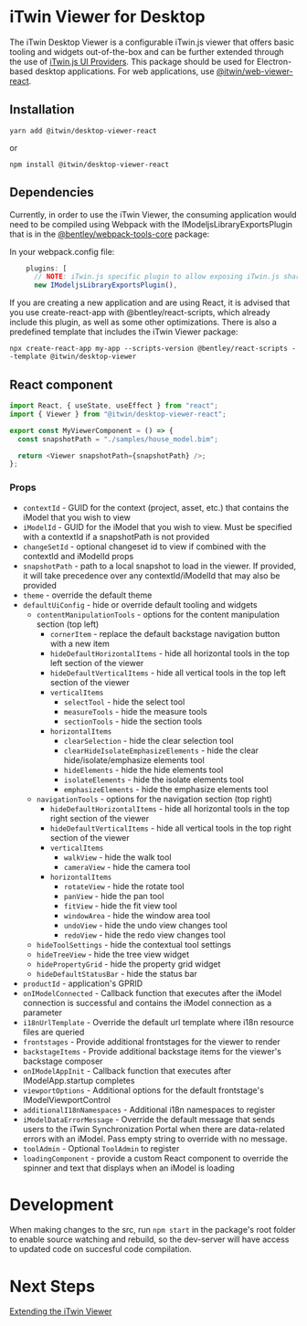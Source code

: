 # iTwin Viewer for Desktop

The iTwin Desktop Viewer is a configurable iTwin.js viewer that offers basic tooling and widgets out-of-the-box and can be further extended through the use of [iTwin.js UI Providers](https://www.itwinjs.org/learning/ui/augmentingui/). This package should be used for Electron-based desktop applications. For web applications, use [@itwin/web-viewer-react](https://www.npmjs.com/package/@itwin/web-viewer-react).

## Installation

```
yarn add @itwin/desktop-viewer-react
```

or

```
npm install @itwin/desktop-viewer-react
```

## Dependencies

Currently, in order to use the iTwin Viewer, the consuming application would need to be compiled using Webpack with the IModeljsLibraryExportsPlugin that is in the [@bentley/webpack-tools-core](https://www.npmjs.com/package/@bentley/webpack-tools-core) package:

In your webpack.config file:

```javascript
    plugins: [
      // NOTE: iTwin.js specific plugin to allow exposing iTwin.js shared libraries into the global scope.
      new IModeljsLibraryExportsPlugin(),
```

If you are creating a new application and are using React, it is advised that you use create-react-app with @bentley/react-scripts, which already include this plugin, as well as some other optimizations. There is also a predefined template that includes the iTwin Viewer package:

```
npx create-react-app my-app --scripts-version @bentley/react-scripts --template @itwin/desktop-viewer
```

## React component

```javascript
import React, { useState, useEffect } from "react";
import { Viewer } from "@itwin/desktop-viewer-react";

export const MyViewerComponent = () => {
  const snapshotPath = "./samples/house_model.bim";

  return <Viewer snapshotPath={snapshotPath} />;
};
```

### Props

- `contextId` - GUID for the context (project, asset, etc.) that contains the iModel that you wish to view
- `iModelId` - GUID for the iModel that you wish to view. Must be specified with a contextId if a snapshotPath is not provided
- `changeSetId` - optional changeset id to view if combined with the contextId and iModelId props
- `snapshotPath` - path to a local snapshot to load in the viewer. If provided, it will take precedence over any contextId/iModelId that may also be provided
- `theme` - override the default theme
- `defaultUiConfig` - hide or override default tooling and widgets
  - `contentManipulationTools` - options for the content manipulation section (top left)
    - `cornerItem` - replace the default backstage navigation button with a new item
    - `hideDefaultHorizontalItems` - hide all horizontal tools in the top left section of the viewer
    - `hideDefaultVerticalItems` - hide all vertical tools in the top left section of the viewer
    - `verticalItems`
      - `selectTool` - hide the select tool
      - `measureTools` - hide the measure tools
      - `sectionTools` - hide the section tools
    - `horizontalItems`
      - `clearSelection` - hide the clear selection tool
      - `clearHideIsolateEmphasizeElements` - hide the clear hide/isolate/emphasize elements tool
      - `hideElements` - hide the hide elements tool
      - `isolateElements` - hide the isolate elements tool
      - `emphasizeElements` - hide the emphasize elements tool
  - `navigationTools` - options for the navigation section (top right)
    - `hideDefaultHorizontalItems` - hide all horizontal tools in the top right section of the viewer
    - `hideDefaultVerticalItems` - hide all vertical tools in the top right section of the viewer
    - `verticalItems`
      - `walkView` - hide the walk tool
      - `cameraView` - hide the camera tool
    - `horizontalItems`
      - `rotateView` - hide the rotate tool
      - `panView` - hide the pan tool
      - `fitView` - hide the fit view tool
      - `windowArea` - hide the window area tool
      - `undoView` - hide the undo view changes tool
      - `redoView` - hide the redo view changes tool
  - `hideToolSettings` - hide the contextual tool settings
  - `hideTreeView` - hide the tree view widget
  - `hidePropertyGrid` - hide the property grid widget
  - `hideDefaultStatusBar` - hide the status bar
- `productId` - application's GPRID
- `onIModelConnected` - Callback function that executes after the iModel connection is successful and contains the iModel connection as a parameter
- `i18nUrlTemplate` - Override the default url template where i18n resource files are queried
- `frontstages` - Provide additional frontstages for the viewer to render
- `backstageItems` - Provide additional backstage items for the viewer's backstage composer
- `onIModelAppInit` - Callback function that executes after IModelApp.startup completes
- `viewportOptions` - Additional options for the default frontstage's IModelViewportControl
- `additionalI18nNamespaces` - Additional i18n namespaces to register
- `iModelDataErrorMessage` - Override the default message that sends users to the iTwin Synchronization Portal when there are data-related errors with an iModel. Pass empty string to override with no message.
- `toolAdmin` - Optional `ToolAdmin` to register
- `loadingComponent` - provide a custom React component to override the spinner and text that displays when an iModel is loading

# Development

When making changes to the src, run `npm start` in the package's root folder to enable source watching and rebuild, so the dev-server will have access to updated code on succesful code compilation.

# Next Steps

[Extending the iTwin Viewer](https://www.itwinjs.org/learning/tutorials/hello-world-viewer/)
